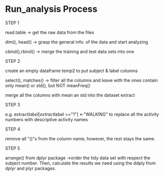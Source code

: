 Run_analysis Process
============
STEP 1

read.table -> get the raw data from the files

dim(), head() -> grasp the general info. of the data and start analyzing

cbind(),rbind() -> merge the training and test data sets into one


STEP 2

create an empty dataframe temp2 to put subject & label columns

select(), matches() -> filter all the columns and leave with the ones contain only mean() or std(), but NOT meanFreq()

merge all the columns with mean an std into the dataset extract

STEP 3

e.g. extract$label[extract$label =="1"] <-"WALKING" to replace all the activity numbers with descriptive activity names

STEP 4

remove all "()"s from the column name, however, the rest stays the same.

STEP 5

arrange() from dplyr package ->order the tidy data set with respect the subject number. Then, calculate the results we need using the ddply from dplyr and plyr packages.


